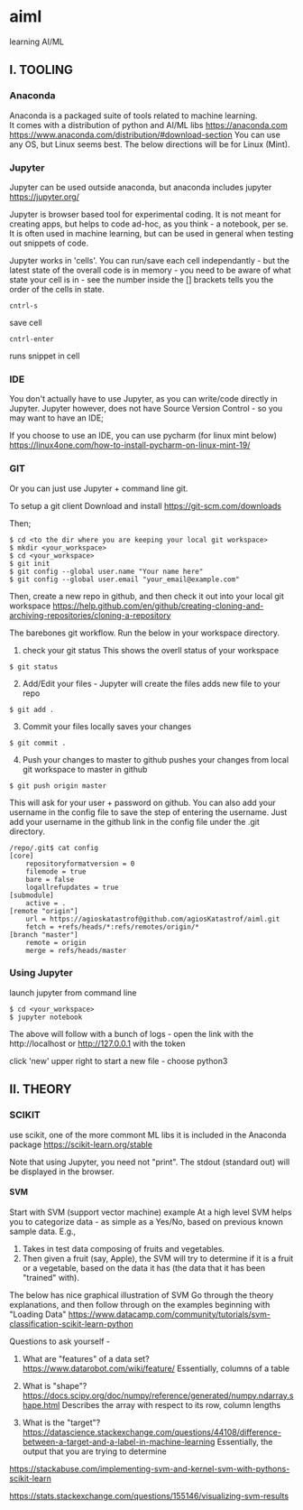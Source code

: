 # aiml 
learning AI/ML

## I. TOOLING

### Anaconda
Anaconda is a packaged suite of tools related to machine learning.  
It comes with a distribution of python and AI/ML libs
https://anaconda.com
https://www.anaconda.com/distribution/#download-section
You can use any OS, but Linux seems best.  The below directions will be for Linux (Mint).

### Jupyter
Jupyter can be used outside anaconda, but anaconda  includes jupyter
https://jupyter.org/

Jupyter is browser based tool for experimental coding.   It is not meant for creating apps, but helps to code ad-hoc, as you think - a notebook, per se.  It is often used in machine learning, but can be used in general when testing out snippets of code.

Jupyter works in 'cells'.  You can run/save each cell independantly - but the latest state of the overall code is in memory - you need to be aware of what state your cell is in - see the number inside the [] brackets tells you the order of the cells in state.   

```
cntrl-s 
```
save cell

```
cntrl-enter 
```
runs snippet in cell

### IDE
You don't actually have to use Jupyter, as you can write/code directly in Jupyter.
Jupyter however, does not have Source Version Control - so you may want to have an IDE;

If you choose to use an IDE, you can use pycharm (for linux mint below)
https://linux4one.com/how-to-install-pycharm-on-linux-mint-19/

### GIT
Or you can just use Jupyter + command line git.


To setup a git client
Download and install 
https://git-scm.com/downloads

Then;
```
$ cd <to the dir where you are keeping your local git workspace>
$ mkdir <your_workspace>
$ cd <your_workspace>
$ git init
$ git config --global user.name "Your name here"
$ git config --global user.email "your_email@example.com"
```

Then, create a new repo in github, and then check it out into your local git workspace
https://help.github.com/en/github/creating-cloning-and-archiving-repositories/cloning-a-repository


The barebones git workflow.
Run the below in your workspace directory.

1. check your git status
This shows the overll status of your workspace
```
$ git status
```

2. Add/Edit your files - Jupyter will create the files
adds new file to your repo

```
$ git add .
```


3. Commit your files locally
saves your changes
```
$ git commit .
```

4. Push your changes to master to github
pushes your changes from local git workspace to master in github
```
$ git push origin master
```

This will ask for your user + password on github.  You can also add your username in the config file to save the step of entering the username.
Just add your username in the github link in the config file under the .git directory.

```
/repo/.git$ cat config 
[core]
	repositoryformatversion = 0
	filemode = true
	bare = false
	logallrefupdates = true
[submodule]
	active = .
[remote "origin"]
	url = https://agioskatastrof@github.com/agiosKatastrof/aiml.git
	fetch = +refs/heads/*:refs/remotes/origin/*
[branch "master"]
	remote = origin
	merge = refs/heads/master
```


### Using Jupyter

launch jupyter from command line
```
$ cd <your_workspace>
$ jupyter notebook
````
The above will follow with a bunch of logs - open the link with the http://localhost or http://127.0.0.1 with the token

click 'new' upper right to start a new file - choose python3

## II. THEORY

### SCIKIT
use scikit, one of the more commont ML libs
it is included in the Anaconda package
https://scikit-learn.org/stable

Note that using Jupyter, you need not "print".  The stdout (standard out) will be displayed in the browser.

#### SVM
Start with  SVM (support vector machine) example
At a high level SVM helps you to categorize data - as simple as a Yes/No, based on previous known sample data.
E.g.,

1. Takes in test data composing of fruits and vegetables.
2. Then given a fruit (say, Apple), the SVM will try to determine if it is a fruit or a vegetable, based on the data it has (the data that it has been "trained" with).

The below has nice graphical illustration of SVM
Go through the theory explanations, and then follow through on the examples beginning with "Loading Data"
https://www.datacamp.com/community/tutorials/svm-classification-scikit-learn-python

Questions to ask yourself -
1. What are "features" of a data set?
https://www.datarobot.com/wiki/feature/
Essentially, columns of a table

2. What is "shape"?
https://docs.scipy.org/doc/numpy/reference/generated/numpy.ndarray.shape.html
Describes the array with respect to its row, column lengths

3. What is the "target"?
https://datascience.stackexchange.com/questions/44108/difference-between-a-target-and-a-label-in-machine-learning
Essentially, the output that you are trying to determine

https://stackabuse.com/implementing-svm-and-kernel-svm-with-pythons-scikit-learn

https://stats.stackexchange.com/questions/155146/visualizing-svm-results
